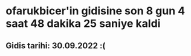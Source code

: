 # ofarukbicer'in gidisine son 8 gun 4 saat 48 dakika 25 saniye kaldi

## Gidis tarihi: 30.09.2022 :(